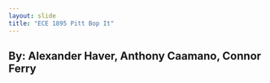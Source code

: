 ```yaml
---
layout: slide
title: "ECE 1895 Pitt Bop It"
---
```

## By: Alexander Haver, Anthony Caamano, Connor Ferry

